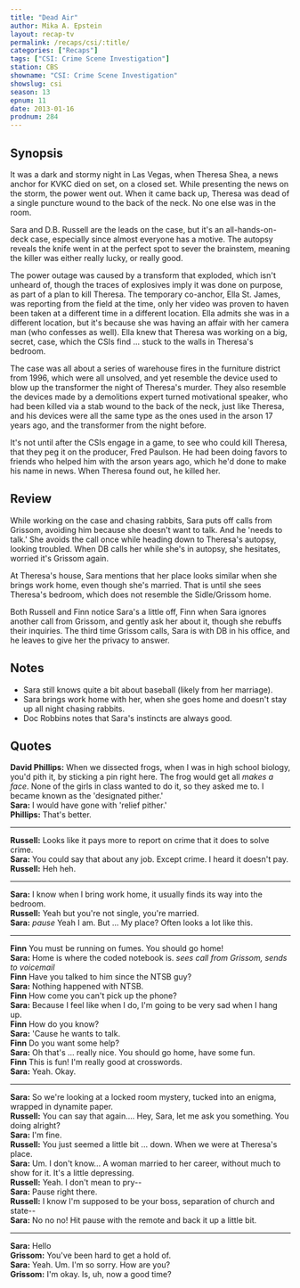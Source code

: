 ```yaml
---
title: "Dead Air"
author: Mika A. Epstein
layout: recap-tv
permalink: /recaps/csi/:title/
categories: ["Recaps"]
tags: ["CSI: Crime Scene Investigation"]
station: CBS
showname: "CSI: Crime Scene Investigation"
showslug: csi
season: 13  
epnum: 11  
date: 2013-01-16
prodnum: 284  
---
```


## Synopsis

It was a dark and stormy night in Las Vegas, when Theresa Shea, a news anchor for KVKC died on set, on a closed set. While presenting the news on the storm, the power went out. When it came back up, Theresa was dead of a single puncture wound to the back of the neck. No one else was in the room.

Sara and D.B. Russell are the leads on the case, but it's an all-hands-on-deck case, especially since almost everyone has a motive. The autopsy reveals the knife went in at the perfect spot to sever the brainstem, meaning the killer was either really lucky, or really good.

The power outage was caused by a transform that exploded, which isn't unheard of, though the traces of explosives imply it was done on purpose, as part of a plan to kill Theresa. The temporary co-anchor, Ella St. James, was reporting from the field at the time, only her video was proven to haven been taken at a different time in a different location. Ella admits she was in a different location, but it's because she was having an affair with her camera man (who confesses as well). Ella knew that Theresa was working on a big, secret, case, which the CSIs find ... stuck to the walls in Theresa's bedroom.

The case was all about a series of warehouse fires in the furniture district from 1996, which were all unsolved, and yet resemble the device used to blow up the transformer the night of Theresa's murder. They also resemble the devices made by a demolitions expert turned motivational speaker, who had been killed via a stab wound to the back of the neck, just like Theresa, and his devices were all the same type as the ones used in the arson 17 years ago, and the transformer from the night before.

It's not until after the CSIs engage in a game, to see who could kill Theresa, that they peg it on the producer, Fred Paulson. He had been doing favors to friends who helped him with the arson years ago, which he'd done to make his name in news. When Theresa found out, he killed her.

## Review

While working on the case and chasing rabbits, Sara puts off calls from Grissom, avoiding him because she doesn't want to talk. And he 'needs to talk.' She avoids the call once while heading down to Theresa's autopsy, looking troubled. When DB calls her while she's in autopsy, she hesitates, worried it's Grissom again.

At Theresa's house, Sara mentions that her place looks similar when she brings work home, even though she's married. That is until she sees Theresa's bedroom, which does not resemble the Sidle/Grissom home.

Both Russell and Finn notice Sara's a little off, Finn when Sara ignores another call from Grissom, and gently ask her about it, though she rebuffs their inquiries. The third time Grissom calls, Sara is with DB in his office, and he leaves to give her the privacy to answer.

## Notes

* Sara still knows quite a bit about baseball (likely from her marriage).  
* Sara brings work home with her, when she goes home and doesn't stay up all night chasing rabbits.  
* Doc Robbins notes that Sara's instincts are always good.

## Quotes

**David Phillips:** When we dissected frogs, when I was in high school biology, you'd pith it, by sticking a pin right here. The frog would get all _makes a face_. None of the girls in class wanted to do it, so they asked me to. I became known as the 'designated pither.'  
**Sara:** I would have gone with 'relief pither.'  
**Phillips:** That's better.

- - -

**Russell:** Looks like it pays more to report on crime that it does to solve crime.  
**Sara:** You could say that about any job. Except crime. I heard it doesn't pay.  
**Russell:** Heh heh.

- - -

**Sara:** I know when I bring work home, it usually finds its way into the bedroom.  
**Russell:** Yeah but you're not single, you're married.  
**Sara:** _pause_ Yeah I am. But ... My place? Often looks a lot like this.

- - -

**Finn** You must be running on fumes. You should go home!  
**Sara:** Home is where the coded notebook is. _sees call from Grissom, sends to voicemail_  
**Finn** Have you talked to him since the NTSB guy?  
**Sara:** Nothing happened with NTSB.  
**Finn** How come you can't pick up the phone?  
**Sara:** Because I feel like when I do, I'm going to be very sad when I hang up.  
**Finn** How do you know?  
**Sara:** 'Cause he wants to talk.  
**Finn** Do you want some help?  
**Sara:** Oh that's ... really nice. You should go home, have some fun.  
**Finn** This is fun! I'm really good at crosswords.  
**Sara:** Yeah. Okay.

- - -

**Sara:** So we're looking at a locked room mystery, tucked into an enigma, wrapped in dynamite paper.  
**Russell:** You can say that again.... Hey, Sara, let me ask you something. You doing alright?  
**Sara:** I'm fine.  
**Russell:** You just seemed a little bit ... down. When we were at Theresa's place.  
**Sara:** Um. I don't know... A woman married to her career, without much to show for it. It's a little depressing.  
**Russell:** Yeah. I don't mean to pry--  
**Sara:** Pause right there.  
**Russell:** I know I'm supposed to be your boss, separation of church and state--  
**Sara:** No no no! Hit pause with the remote and back it up a little bit.

- - -

**Sara:** Hello  
**Grissom:** You've been hard to get a hold of.  
**Sara:** Yeah. Um. I'm so sorry. How are you?  
**Grissom:** I'm okay. Is, uh, now a good time?
